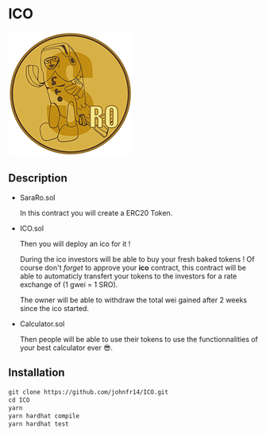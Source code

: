 # ICO
![SarahRo](./SardineRO.png)

## Description

- SaraRo.sol

  In this contract you will create a ERC20 Token.

- ICO.sol

  Then you will deploy an ico for it !

  During the ico investors will be able to buy your fresh baked tokens ! Of course don't *forget*
  to approve your **ico** contract, this contract will be able to automaticly transfert your tokens
  to the investors for a rate exchange of (1 gwei = 1 SRO).

  The owner will be able to withdraw the total wei gained after 2 weeks since the ico started.

- Calculator.sol

  Then people will be able to use their tokens to use the functionnalities of your best calculator ever 😎.

## Installation

```
git clone https://github.com/johnfr14/ICO.git
cd ICO
yarn
yarn hardhat compile
yarn hardhat test
```
